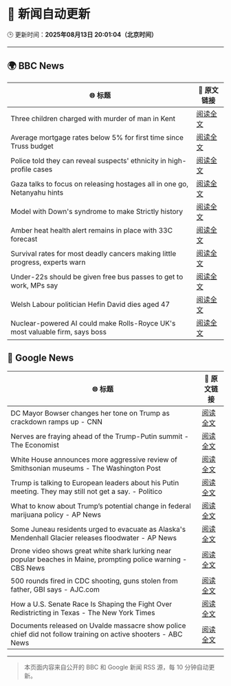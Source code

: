 # 🧠 新闻自动更新

🕒 更新时间：**2025年08月13日 20:01:04（北京时间）**

---

## 🌍 BBC News

| 🌐 标题 | 🔗 原文链接 |
|--------|-------------|
| Three children charged with murder of man in Kent | [阅读全文](https://www.bbc.com/news/articles/cgr99lkjlk4o?at_medium=RSS&at_campaign=rss) |
| Average mortgage rates below 5% for first time since Truss budget | [阅读全文](https://www.bbc.com/news/articles/c4gzv41kw3jo?at_medium=RSS&at_campaign=rss) |
| Police told they can reveal suspects' ethnicity in high-profile cases | [阅读全文](https://www.bbc.com/news/articles/c5ypgg28nvpo?at_medium=RSS&at_campaign=rss) |
| Gaza talks to focus on releasing hostages all in one go, Netanyahu hints | [阅读全文](https://www.bbc.com/news/articles/c9vd734vv0yo?at_medium=RSS&at_campaign=rss) |
| Model with Down's syndrome to make Strictly history | [阅读全文](https://www.bbc.com/news/articles/cly3318nrmpo?at_medium=RSS&at_campaign=rss) |
| Amber heat health alert remains in place with 33C forecast | [阅读全文](https://www.bbc.com/news/articles/c5y3v8l5d1go?at_medium=RSS&at_campaign=rss) |
| Survival rates for most deadly cancers making little progress, experts warn | [阅读全文](https://www.bbc.com/news/articles/c5ypkrzyxd1o?at_medium=RSS&at_campaign=rss) |
| Under-22s should be given free bus passes to get to work, MPs say | [阅读全文](https://www.bbc.com/news/articles/c9877kg42wjo?at_medium=RSS&at_campaign=rss) |
| Welsh Labour politician Hefin David dies aged 47 | [阅读全文](https://www.bbc.com/news/articles/cq58j18w32no?at_medium=RSS&at_campaign=rss) |
| Nuclear-powered AI could make Rolls-Royce UK's most valuable firm, says boss | [阅读全文](https://www.bbc.com/news/articles/ce8772d4jzgo?at_medium=RSS&at_campaign=rss) |

## 📰 Google News

| 🌐 标题 | 🔗 原文链接 |
|--------|-------------|
| DC Mayor Bowser changes her tone on Trump as crackdown ramps up - CNN | [阅读全文](https://news.google.com/rss/articles/CBMiggFBVV95cUxOUU8yS2tRc2E5WDI5SFdWemg0ZVdZMGlzMW9hbFVEVDhSb2xSS1RyeC1qVmlDQ1pUOFA5TEdUY0hxcDZMNjNpZE40TzAzbWU4QjdTSVNxYWdpRU83emhHRWRZWDBYRWZJQmI4SXNyYmZVSE1ZX2pBN0pQTEtOS19pWFpR0gGHAUFVX3lxTE9CbUpEaUMwWU5TZm9uTVdpRkhsbnJaNHItZnFldVViOUpMRWxrUFBrV2FnTnFzcVhMUVJXUVlURzQ3VC1ZMHpSeF84SENtbk5abXljemdlbkdHZWthaUVOVjhWejVzdTJVVURPc0NCMW55Tm1jTFFfdFZhaHRPNGhIdDJHYW5HQQ?oc=5) |
| Nerves are fraying ahead of the Trump-Putin summit - The Economist | [阅读全文](https://news.google.com/rss/articles/CBMimgFBVV95cUxOOVdhQlZHajFvZk9TeXNHc3YwTlBzU1RWeU5GbTlPZWlNUTVkV01iTkNvZHBmdGwzeDNlbjlLU0N4WG9jSmhtMXpuR3lFRmh5OE05U3U1Uzl2Vk9EaDltRXJ4RXpjZHBnUXVHdGdQRjhOZ09HWG1xVmhXZWl3amRqdGtLVzBBWkRzVFZGaEFGaGF2YW9kcVplWTZR?oc=5) |
| White House announces more aggressive review of Smithsonian museums - The Washington Post | [阅读全文](https://news.google.com/rss/articles/CBMioAFBVV95cUxOb3RGVWtSbmVIbnV1X3JKb01MWDM2VUZpSllsOExwWGpvNHVpaFg0ajNkU1NYTEdHUGw2TnZyZFBqWmF5ZHZ3V3FUSW1NWUxyZnRUM1JfQ05XR1BRa2JzOFF3cUVIWmw1bVA0NDNtemtybkVYVG1NZk5FdDZFbkdsZkxCa2U5X0FrN3AzdDQzQUM1NE9SYTk3UUVfYnFTM2Vq?oc=5) |
| Trump is talking to European leaders about his Putin meeting. They may still not get a say. - Politico | [阅读全文](https://news.google.com/rss/articles/CBMijwFBVV95cUxQdE04V080MVFWeVJMd1RPR25uMUNGeEZqS2JBYjZrTEVVU0ZWZkR1bi10dFd0VGJxYTdYOGlld2k1T1d4elVEMEhlMC1jb1poN05kOGJtTjctbWRvYjBBcmVxMGo4clBIQ09ocnFzWklQZGtIWlA2eWZhRHp4c1NwSkpQU25ZLTZ3SWxjNEdKWQ?oc=5) |
| What to know about Trump’s potential change in federal marijuana policy - AP News | [阅读全文](https://news.google.com/rss/articles/CBMilgFBVV95cUxOaWJOYW9CdVhiVll4c0VXNWpMb1pUNFNzMU5ZdFlUa0VGQ25lamVQMWFRbFNPTGpPNG9xb0IwMlR2NFBCTmZ4WXZZc2tKSXJWS3dZNVpwdzBsYVRqTXpPZ2VWQXBJVUxHTXNwMTR1MFZsT1NQdlhXbnNyZ1NWMWVCbFNfU3VzbHRURDVGZXFUem1WLWhwLUE?oc=5) |
| Some Juneau residents urged to evacuate as Alaska's Mendenhall Glacier releases floodwater - AP News | [阅读全文](https://news.google.com/rss/articles/CBMikAFBVV95cUxOdXpmODl5T2hHWGp1Z0s5a0lwWW5PcnEtSzNLYmYxU05mZ1RWUGZKSUUzMnZlNGNETFA0TDdiX3U1OGMzcU1Wc2RVTURjS1VpRmxteWVfQUNPNmhIX056YzAxRUoyMUUyOF9GUGtYdjUwRHl4TmNqeVpwMF9jc0hMQmg4Z2hTTzVteUJ0Rk9DOEc?oc=5) |
| Drone video shows great white shark lurking near popular beaches in Maine, prompting police warning - CBS News | [阅读全文](https://news.google.com/rss/articles/CBMif0FVX3lxTE4zWjZtSmY2TkV2d294T0FxMzJQVTV1NjhNS2c2SXZKaV9YblBuNmp4UkJXdWZfY3BLZlFuR0VZeUtwNGdVYWIyWW5ZTW5QQjhyUmNETURhUGdYTFlxa2RJaXVJcjJEYkxweEludXhZTUtzcERqUEFxNkR5QmFkdFHSAYQBQVVfeXFMT1RTM0tvaUd3TUdQeHNZTXpSWlJhZTZCRWd6NGlNZlhCQU4tLTk2UzQ3ZHRjR3QzcThQWktnUUFMS1Qwd3hrdC1udkt6bGlwVEdldHVxbi15Z3NqNDRjZ3VIUHVhNzRnR3BrSUl6Q3FodjZSLXJfU25kVTdiX3FSUVJRQWFu?oc=5) |
| 500 rounds fired in CDC shooting, guns stolen from father, GBI says - AJC.com | [阅读全文](https://news.google.com/rss/articles/CBMirwFBVV95cUxPQ0RoOXQ5MG9WZzNySmJNLXlrMkxVQWN6bWxmV0gyb0pHd0pVYU9Da0RFWS1YSDRIS3V5OUxSUU0yMkVwV3diSTZTRmpJVU01Y3FHNTBMYURwUWRJZy1kYVowdkltbWxsZXNtWHRMZ1JXdmVzTGFvMGpodXV6RzY1OFZ2YkZscXZOY3ZQNDFFSmdRX1puMUd4UzRHWEZhb0VFRGhnaWw5Ni1ybGJBaXNZ?oc=5) |
| How a U.S. Senate Race Is Shaping the Fight Over Redistricting in Texas - The New York Times | [阅读全文](https://news.google.com/rss/articles/CBMihAFBVV95cUxNWFhrSFQxcXVuc0NscWdhMm5PRHdoUS1LNjlOVFM2dzRZMUt2VHpMQ3U3a0lZUEhvSmJLdW9Jcm1BNXBobEZIbG1jOUkzV3FfTkttajk4REg2bHBCRlFRWFBGVWVxRzlNRkktT0x3QXhTcUtsNHJxcHphVmVQa1ROckY5Q0E?oc=5) |
| Documents released on Uvalde massacre show police chief did not follow training on active shooters - ABC News | [阅读全文](https://news.google.com/rss/articles/CBMipwFBVV95cUxQci1aRzRVN2JiQUFVNjBHM3JiWDE5NzI3QU4xT1JaaUhKN0s0V183VERmNTJxMGNCeXpfX3dwVnkzOGlURF9JQjRDMExqOFVzMEIyZTR4X1JDVlRoTUdOeExFZTZJQ3U1b185WGZyel9veDlKMXpmNGhVVGhSZDNPcjZuZW16cUlFLUtPb290RWZxOUVzX0kxSm1ndXdFV01ZZzJYRFlGb9IBrAFBVV95cUxNZzdWblpSMm1qVXlOOFdMTDRUV3pCeVM1aXZpTllNSlI2MlpLN3VIQURHcXdIOG1OdkY0UE5SemR6TnZLMFJSUURtUXVya3BVdUpwSDlNOW9SamdvUFdNRFBWbnkyaGR3VVB2VTA1UzNRZGZoNEwzdkRub3UxOUR0NDItR0NFU1BHZ0VrVjBVbEQyS2daUC1TVWhqS0NuUGtteWY1NmJJRnFONmp6?oc=5) |

---
> 本页面内容来自公开的 BBC 和 Google 新闻 RSS 源，每 10 分钟自动更新。